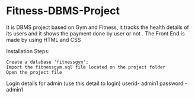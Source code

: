 # Fitness-DBMS-Project
It is DBMS project based on Gym and Fitness, it tracks the health details of its users and it shows the payment done by user or not . The Front End is made by using HTML and CSS

Installation Steps:

    Create a database 'fitnessgym';
    Import the fitnessgym.sql file located on the project folder
    Open the project file

Login details for admin (use this detail to login) userid- admin1 password - admin1
